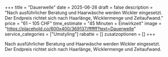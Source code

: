 +++
title = "Dauerwelle"
date = 2025-06-26
draft = false
description = "Nach ausführlicher Beratung und Haarwäsche werden Wickler eingesetzt. Der Endpreis richtet sich nach Haarlänge, Wicklermenge und Zeitaufwand."
price = "61 – 105 CHF"
time_estimate = "45 Minuten + Einwirkzeit"
image = "https://placehold.co/600x400/369137/ffffff?text=Dauerwelle"
service_categories = ["Umstyling"]
rabatte = []
zusatzoptionen = []
+++

Nach ausführlicher Beratung und Haarwäsche werden Wickler eingesetzt. Der Endpreis richtet sich nach Haarlänge, Wicklermenge und Zeitaufwand.
